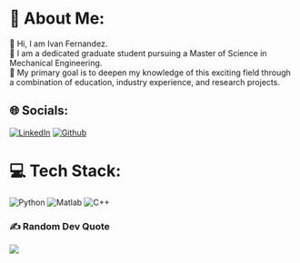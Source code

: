 # 💫 About Me:

 👋 Hi, I am  Ivan Fernandez. <br>👀 I am a dedicated graduate student pursuing a Master of Science in Mechanical Engineering. <br>🔭 My primary goal is to deepen my knowledge of this exciting field through a combination of education, industry experience, and research projects.<br> 


## 🌐 Socials:
[![LinkedIn](https://img.shields.io/badge/LinkedIn-%230077B5.svg?logo=linkedin&logoColor=white)](https://www.linkedin.com/in/ivanfernandez760/) 
[![Github](https://img.shields.io/badge/GitHub-181717.svg?style=for-the-badge&logo=GitHub&logoColor=white)](https://github.com/Ivan-Jesus-Fernandez) 

# 💻 Tech Stack:
![Python](https://img.shields.io/badge/python-3670A0?style=for-the-badge&logo=python&logoColor=ffdd54) 
![Matlab](https://img.shields.io/badge/Matlab-FF6C37?style=for-the-badge&logo=matlab&logoColor=white)
![C++](https://img.shields.io/badge/C++-2302569B?style=for-the-badge&logo=C++&logoColor=black)

### ✍️ Random Dev Quote
![](https://quotes-github-readme.vercel.app/api?type=horizontal&theme=radical)
